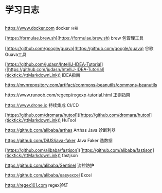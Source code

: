

# 学习日志

```

```




https://www.docker.com  docker `容器`

[https://formulae.brew.sh](https://formulae.brew.sh)  brew 包管理工具


[https://github.com/google/guava](https://github.com/google/guava)  谷歌Guava工具


[https://github.com/judasn/IntelliJ-IDEA-Tutorial]([https://github.com/judasn/IntelliJ-IDEA-Tutorial](ticktick://ttMarkdownLink)) IDEA指南


[https://mvnrepository.com/artifact/commons-beanutils/commons-beanutils ](https://mvnrepository.com/artifact/commons-beanutils/commons-beanutils)

https://www.runoob.com/regexp/regexp-tutorial.html  正则指南


https://www.drone.io  持续集成 CI/CD

[https://github.com/dromara/hutool]([https://github.com/dromara/hutool](ticktick://ttMarkdownLink))  HuTool

https://github.com/alibaba/arthas  Arthas Java 诊断利器

https://github.com/DiUS/java-faker  Java Faker 造数据

[https://github.com/alibaba/fastjson]([https://github.com/alibaba/fastjson](ticktick://ttMarkdownLink))  fastjson

https://github.com/alibaba/Sentinel  流控防护

https://github.com/alibaba/easyexcel  Excel

https://regex101.com  regex验证













